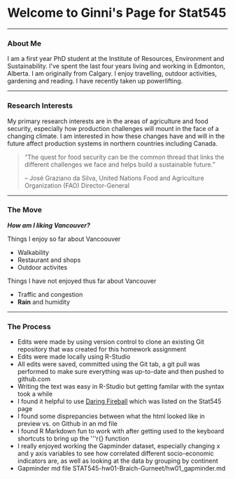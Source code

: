 # Welcome to Ginni's Page for Stat545
***

### About Me 
I am a first year PhD student at the Institute of Resources, Environment and Sustainability.  I've spent the last four years living and working in Edmonton, Alberta. I am originally from Calgary.  I enjoy travelling, outdoor activities, gardening and reading. I have recently taken up powerlifting.

***
### Research Interests
My primary research interests are in the areas of agriculture and food security, especially how production challenges will mount in the face of a changing climate. I am interested in how these changes have and will in the future affect production systems in northern countries including Canada.

>“The quest for food security can be the common thread that links the different challenges we face and helps build a sustainable future.”
>
>– José Graziano da Silva, United Nations Food and Agriculture Organization (FAO) Director-General

***
### The Move

***How am I liking Vancouver?***

Things I enjoy so far about Vancoouver

* Walkability
* Restaurant and shops
* Outdoor activites


Things I have not enjoyed thus far about Vancouver

* Traffic and congestion
* **Rain** and humidity

***
### The Process

* Edits were made by using version control to clone an existing Git repository that was created for this homework assignment
* Edits were made locally using R-Studio
* All edits were saved, committed using the Git tab, a git pull was performed to make sure everything was up-to-date and then pushed to github.com
* Writing the text was easy in R-Studio but getting familar with the syntax took a while
* I found it helpful to use [Daring Fireball](https://daringfireball.net/projects/markdown/syntax#p) which was listed on the Stat545 page 
* I found some disprepancies between what the html looked like in preview vs. on Github in an md file
* I found R Markdown fun to work with after getting used to the keyboard shortcuts to bring up the '''r{} function
* I really enjoyed working the Gapminder dataset, especially changing x and y axis variables to see how correlated different socio-economic indicators are, as well as looking at the data by grouping by continent
* Gapminder md file STAT545-hw01-Braich-Gurneet/hw01_gapminder.md
